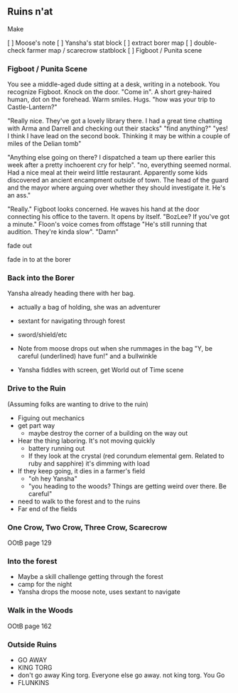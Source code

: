 ## Ruins n'at

Make

[ ] Moose's note
[ ] Yansha's stat block
[ ] extract borer map
[ ] double-check farmer map / scarecrow statblock
[ ] Figboot / Punita scene



### Figboot / Punita Scene

You see a middle-aged dude sitting at a desk, writing in a notebook. You recognize
Figboot.  Knock on the door. "Come in".  A short grey-haired human, dot on the forehead.
Warm smiles.  Hugs. "how was your trip to Castle-Lantern?"

"Really nice.  They've got a lovely library there.  I had a great time chatting with
Arma and Darrell and checking out their stacks"  "find anything?"  "yes!  I think I have
lead on the second book.  Thinking it may be within a couple of miles of the Delian tomb"

"Anything else going on there?  I dispatched a team up there earlier this week after
a pretty inchoerent cry for help".  "no, everything seemed normal.  Had a nice meal at
their weird little restaurant. Apparently some kids discovered an ancient encampment 
outside of town. The head of the guard and the mayor where arguing over whether they should
investigate it.  He's an ass."

"Really." Figboot looks concerned.  He waves his hand at the door
connecting his office to the tavern. It opens by itself.  "BozLee?  If
you've got a minute."  Floon's voice comes from offstage "He's still
running that audition. They're kinda slow".  "Damn"

fade out

fade in to at the borer


### Back into the Borer

Yansha already heading there with her bag.
  - actually a bag of holding, she was an adventurer
  - sextant for navigating through forest
  - sword/shield/etc
  - Note from moose drops out when she rummages in the bag
    "Y, be careful (underlined)  have fun!" and a bullwinkle

- Yansha fiddles with screen, get World out of Time scene


### Drive to the Ruin

(Assuming folks are wanting to drive to the ruin)

- Figuing out mechanics
- get part way
  - maybe destroy the corner of a building on the way out
- Hear the thing laboring. It's not moving quickly
  - battery running out
  - If they look at the crystal (red corundum elemental gem. Related to ruby and sapphire)
    it's dimming with load
- If they keep going, it dies in a farmer's field
  - "oh hey Yansha"
  - "you heading to the woods?  Things are getting weird over there.  Be careful"
- need to walk to the forest and to the ruins
- Far end of the fields


### One Crow, Two Crow, Three Crow, Scarecrow

OOtB page 129


### Into the forest

- Maybe a skill challenge getting through the forest
- camp for the night
- Yansha drops the moose note, uses sextant to navigate


### Walk in the Woods

OOtB page 162


### Outside Ruins

* GO AWAY
* KING TORG
* don't go away King torg. Everyone else go away. not king torg.  You Go
* FLUNKINS

